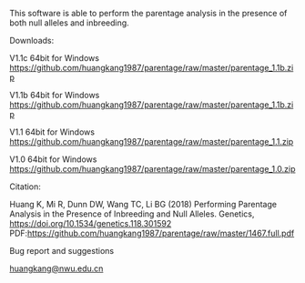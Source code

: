 This software is able to perform the parentage analysis in the presence of both null alleles and inbreeding. 

Downloads:

V1.1c 64bit for Windows
https://github.com/huangkang1987/parentage/raw/master/parentage_1.1b.zip

V1.1b 64bit for Windows
https://github.com/huangkang1987/parentage/raw/master/parentage_1.1b.zip

V1.1 64bit for Windows
https://github.com/huangkang1987/parentage/raw/master/parentage_1.1.zip

V1.0 64bit for Windows
https://github.com/huangkang1987/parentage/raw/master/parentage_1.0.zip

Citation:

Huang K, Mi R, Dunn DW, Wang TC, Li BG (2018) Performing Parentage Analysis in the Presence of Inbreeding and Null Alleles. Genetics,  https://doi.org/10.1534/genetics.118.301592  PDF:https://github.com/huangkang1987/parentage/raw/master/1467.full.pdf

Bug report and suggestions

huangkang@nwu.edu.cn
